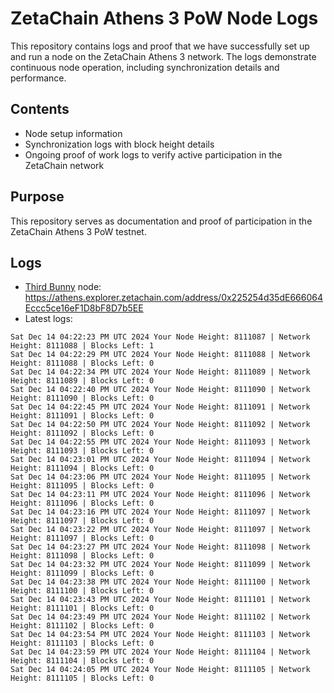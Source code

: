 # ZetaChain Athens 3 PoW Node Logs
This repository contains logs and proof that we have successfully set up and run a node on the ZetaChain Athens 3 network. The logs demonstrate continuous node operation, including synchronization details and performance.

## Contents
- Node setup information
- Synchronization logs with block height details
- Ongoing proof of work logs to verify active participation in the ZetaChain network

## Purpose
This repository serves as documentation and proof of participation in the ZetaChain Athens 3 PoW testnet.

## Logs

- [Third Bunny](https://thirdbunny.xyz/) node: https://athens.explorer.zetachain.com/address/0x225254d35dE666064Eccc5ce16eF1D8bF8D7b5EE
- Latest logs:
```
Sat Dec 14 04:22:23 PM UTC 2024 Your Node Height: 8111087 | Network Height: 8111088 | Blocks Left: 1
Sat Dec 14 04:22:29 PM UTC 2024 Your Node Height: 8111088 | Network Height: 8111088 | Blocks Left: 0
Sat Dec 14 04:22:34 PM UTC 2024 Your Node Height: 8111089 | Network Height: 8111089 | Blocks Left: 0
Sat Dec 14 04:22:40 PM UTC 2024 Your Node Height: 8111090 | Network Height: 8111090 | Blocks Left: 0
Sat Dec 14 04:22:45 PM UTC 2024 Your Node Height: 8111091 | Network Height: 8111091 | Blocks Left: 0
Sat Dec 14 04:22:50 PM UTC 2024 Your Node Height: 8111092 | Network Height: 8111092 | Blocks Left: 0
Sat Dec 14 04:22:55 PM UTC 2024 Your Node Height: 8111093 | Network Height: 8111093 | Blocks Left: 0
Sat Dec 14 04:23:01 PM UTC 2024 Your Node Height: 8111094 | Network Height: 8111094 | Blocks Left: 0
Sat Dec 14 04:23:06 PM UTC 2024 Your Node Height: 8111095 | Network Height: 8111095 | Blocks Left: 0
Sat Dec 14 04:23:11 PM UTC 2024 Your Node Height: 8111096 | Network Height: 8111096 | Blocks Left: 0
Sat Dec 14 04:23:16 PM UTC 2024 Your Node Height: 8111097 | Network Height: 8111097 | Blocks Left: 0
Sat Dec 14 04:23:22 PM UTC 2024 Your Node Height: 8111097 | Network Height: 8111097 | Blocks Left: 0
Sat Dec 14 04:23:27 PM UTC 2024 Your Node Height: 8111098 | Network Height: 8111098 | Blocks Left: 0
Sat Dec 14 04:23:32 PM UTC 2024 Your Node Height: 8111099 | Network Height: 8111099 | Blocks Left: 0
Sat Dec 14 04:23:38 PM UTC 2024 Your Node Height: 8111100 | Network Height: 8111100 | Blocks Left: 0
Sat Dec 14 04:23:43 PM UTC 2024 Your Node Height: 8111101 | Network Height: 8111101 | Blocks Left: 0
Sat Dec 14 04:23:49 PM UTC 2024 Your Node Height: 8111102 | Network Height: 8111102 | Blocks Left: 0
Sat Dec 14 04:23:54 PM UTC 2024 Your Node Height: 8111103 | Network Height: 8111103 | Blocks Left: 0
Sat Dec 14 04:23:59 PM UTC 2024 Your Node Height: 8111104 | Network Height: 8111104 | Blocks Left: 0
Sat Dec 14 04:24:05 PM UTC 2024 Your Node Height: 8111105 | Network Height: 8111105 | Blocks Left: 0
```
